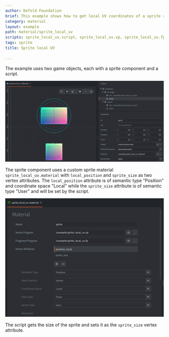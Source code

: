 ```yaml
---
author: Defold Foundation
brief: This example shows how to get local UV coordinates of a sprite regardless of sprite size
category: material
layout: example
path: material/sprite_local_uv
scripts: sprite_local_uv.script, sprite_local_uv.vp, sprite_local_uv.fp
tags: sprite
title: Sprite local UV

---
```


The example uses two game objects, each with a sprite component and a script.

![example](example.png)

The sprite component uses a custom sprite material `sprite_local_uv.material` with `local_position` and `sprite_size` as two vertex attributes. The `local_position` attribute is of semantic type "Position" and coordinate space "Local" while the `sprite_size` attribute is of semantic type "User" and will be set by the script.

![material](material.png)

The script gets the size of the sprite and sets it as the `sprite_size` vertex attribute.